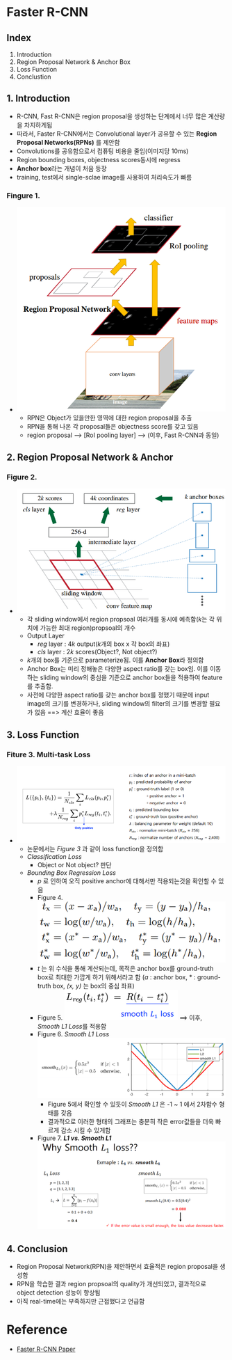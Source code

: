 # Faster R-CNN

## Index
1. Introduction
2. Region Proposal Network & Anchor Box
3. Loss Function
4. Conclustion

## 1. Introduction
- R-CNN, Fast R-CNN은 region proposal을 생성하는 단계에서 너무 많은 계산량을 차지하게됨
- 따라서, Faster R-CNN에서는 Convolutional layer가 공유할 수 있는 **Region Proposal Networks(RPNs)** 를 제안함
- Convolutions를 공유함으로서 컴퓨팅 비용을 줄임(이미지당 10ms)
- Region bounding boxes, objectness scores동시에 regress
- **Anchor box**라는 개념이 처음 등장
- training, test에서 single-sclae image를 사용하여 처리속도가 빠름

### Fingure 1. 
- ![Faster_R-CNN](./image/Faster_R-CNN.png)
    - RPN은 Object가 있을만한 영역에 대한 region proposal을 추출
    - RPN을 통해 나온 각 proposal들은 objectness score를 갖고 있음
    - region proposal --> [RoI pooling layer] --> (이후, Fast R-CNN과 동일)


## 2. Region Proposal Network & Anchor
### Figure 2.
- ![RPNs](./image/RPN.png)
    - 각 sliding window에서 region propsoal 여러개를 동시에 예측함(*k*는 각 위치에 가능한 최대 region)propsoal의 개수
    - Output Layer
        - *reg* layer : 4*k* output(*k*개의 box x 각 box의 좌표)
        - *cls* layer : 2*k* scores(Object?, Not object?)
    - *k*개의 box를 기준으로 parameterize됨. 이를 **Anchor Box**라 정의함
    - Anchor Box는 미리 정해놓은 다양한 aspect ratio를 갖는 box임. 이를 이동하는 sliding window의 중심을 기준으로 anchor box들을 적용하여 feature를 추출함.
    - 사전에 다양한 aspect ratio를 갖는 anchor box를 정했기 때문에 input image의 크기를 변경하거나, sliding window의 filter의 크기를 변경할 필요가 없음 ==> 계산 효율이 좋음


## 3. Loss Function
### Fiture 3. Multi-task Loss
- ![Loss_Function](./image/LossFunction.png)
    - 논문에서는 *Figure 3* 과 같이 loss function을 정의함
    - *Classification Loss*
        - Object or Not object? 판단
    - *Bounding Box Regression Loss*
        - *p* 로 인하여 오직 positive anchor에 대해서만 적용되는것을 확인할 수 있음
        - Figure 4. ![Target_Box](./image/Target_Box.png)
        - *t* 는 위 수식을 통해 계산되는데, 목적은 anchor box를 ground-truth box로 최대한 가깝게 하기 위해서라고 함 (*a* : anchor box, * : ground-truth box, *(x, y)* 는 box의 중심 좌표)
        - Figure 5. ![Smooth_L1_1](./image/Smooth_L1_1.png) ==> 이후, *Smooth L1 Loss*를 적용함
        - Figure 6. *Smooth L1 Loss* ![Smooth_L1_2](./image/Smooth_L1_2.png)
            - Figure 5에서 확인할 수 있듯이 *Smooth L1* 은 -1 ~ 1 에서 2차함수 형태를 갖음
            - 결과적으로 이러한 형태의 그래프는 충분히 작은 error값들을 더욱 빠르게 감소 시킬 수 있게함
        - Figure 7. ***L1 vs. Smooth L1*** ![L1_SmoothL1](./image/L1_SmoothL1.png)

## 4. Conclusion
- Region Proposal Network(RPN)을 제안하면서 효율적은 region proposal을 생성함
- RPN을 학습한 결과 region propsoal의 quality가 개선되었고, 결과적으로 object detection 성능이 향상됨
- 아직 real-time에는 부족하지만 근접했다고 언급함

# Reference
- [Faster R-CNN Paper](https://arxiv.org/abs/1504.08083)